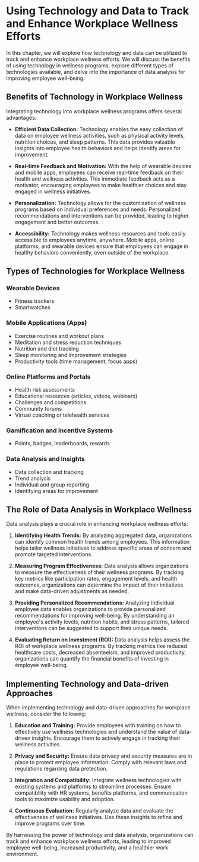 Using Technology and Data to Track and Enhance Workplace Wellness Efforts
====================================================================================

In this chapter, we will explore how technology and data can be utilized to track and enhance workplace wellness efforts. We will discuss the benefits of using technology in wellness programs, explore different types of technologies available, and delve into the importance of data analysis for improving employee well-being.

Benefits of Technology in Workplace Wellness
--------------------------------------------

Integrating technology into workplace wellness programs offers several advantages:

* **Efficient Data Collection:** Technology enables the easy collection of data on employee wellness activities, such as physical activity levels, nutrition choices, and sleep patterns. This data provides valuable insights into employee health behaviors and helps identify areas for improvement.

* **Real-time Feedback and Motivation:** With the help of wearable devices and mobile apps, employees can receive real-time feedback on their health and wellness activities. This immediate feedback acts as a motivator, encouraging employees to make healthier choices and stay engaged in wellness initiatives.

* **Personalization:** Technology allows for the customization of wellness programs based on individual preferences and needs. Personalized recommendations and interventions can be provided, leading to higher engagement and better outcomes.

* **Accessibility:** Technology makes wellness resources and tools easily accessible to employees anytime, anywhere. Mobile apps, online platforms, and wearable devices ensure that employees can engage in healthy behaviors conveniently, even outside of the workplace.

Types of Technologies for Workplace Wellness
--------------------------------------------

### Wearable Devices

* Fitness trackers
* Smartwatches

### Mobile Applications (Apps)

* Exercise routines and workout plans
* Meditation and stress reduction techniques
* Nutrition and diet tracking
* Sleep monitoring and improvement strategies
* Productivity tools (time management, focus apps)

### Online Platforms and Portals

* Health risk assessments
* Educational resources (articles, videos, webinars)
* Challenges and competitions
* Community forums
* Virtual coaching or telehealth services

### Gamification and Incentive Systems

* Points, badges, leaderboards, rewards

### Data Analysis and Insights

* Data collection and tracking
* Trend analysis
* Individual and group reporting
* Identifying areas for improvement

The Role of Data Analysis in Workplace Wellness
-----------------------------------------------

Data analysis plays a crucial role in enhancing workplace wellness efforts:

1. **Identifying Health Trends:** By analyzing aggregated data, organizations can identify common health trends among employees. This information helps tailor wellness initiatives to address specific areas of concern and promote targeted interventions.

2. **Measuring Program Effectiveness:** Data analysis allows organizations to measure the effectiveness of their wellness programs. By tracking key metrics like participation rates, engagement levels, and health outcomes, organizations can determine the impact of their initiatives and make data-driven adjustments as needed.

3. **Providing Personalized Recommendations:** Analyzing individual employee data enables organizations to provide personalized recommendations for improving well-being. By understanding an employee's activity levels, nutrition habits, and stress patterns, tailored interventions can be suggested to support their unique needs.

4. **Evaluating Return on Investment (ROI):** Data analysis helps assess the ROI of workplace wellness programs. By tracking metrics like reduced healthcare costs, decreased absenteeism, and improved productivity, organizations can quantify the financial benefits of investing in employee well-being.

Implementing Technology and Data-driven Approaches
--------------------------------------------------

When implementing technology and data-driven approaches for workplace wellness, consider the following:

1. **Education and Training:** Provide employees with training on how to effectively use wellness technologies and understand the value of data-driven insights. Encourage them to actively engage in tracking their wellness activities.

2. **Privacy and Security:** Ensure data privacy and security measures are in place to protect employee information. Comply with relevant laws and regulations regarding data protection.

3. **Integration and Compatibility:** Integrate wellness technologies with existing systems and platforms to streamline processes. Ensure compatibility with HR systems, benefits platforms, and communication tools to maximize usability and adoption.

4. **Continuous Evaluation:** Regularly analyze data and evaluate the effectiveness of wellness initiatives. Use these insights to refine and improve programs over time.

By harnessing the power of technology and data analysis, organizations can track and enhance workplace wellness efforts, leading to improved employee well-being, increased productivity, and a healthier work environment.
